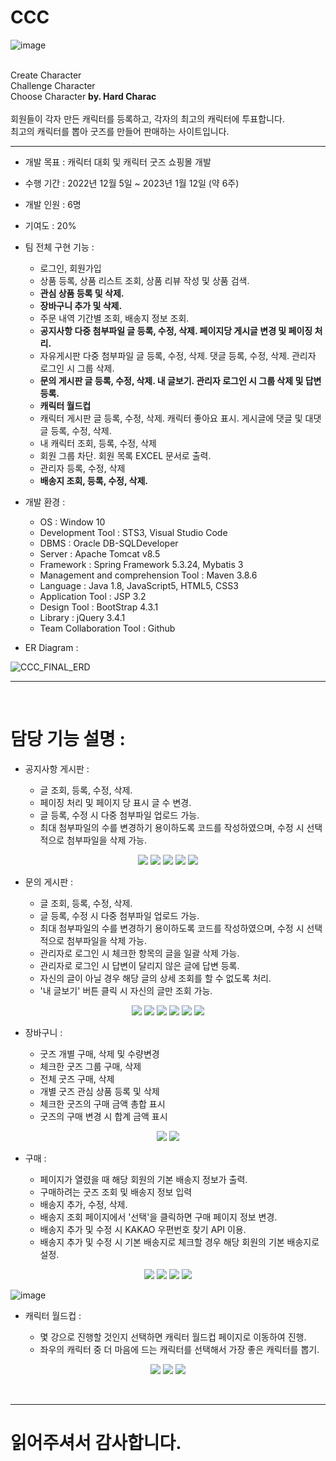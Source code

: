 # CCC 

![image](https://user-images.githubusercontent.com/76987021/212936006-f712dda9-7ad5-47de-93c2-b396ade4e322.png)

<br>
Create Character<br>
Challenge Character<br>
Choose Character
<b>by. Hard Charac</b>
<br><br>
회원들이 각자 만든 캐릭터를 등록하고, 각자의 최고의 캐릭터에 투표합니다.<br>
최고의 캐릭터를 뽑아 굿즈를 만들어 판매하는 사이트입니다.
<hr>

- 개발 목표 : 캐릭터 대회 및 캐릭터 굿즈 쇼핑몰 개발

- 수행 기간 : 2022년 12월 5일 ~ 2023년 1월 12일 (약 6주)

- 개발 인원 : 6명

- 기여도 : 20%

- 팀 전체 구현 기능 :<br>

  + 로그인, 회원가입
  + 상품 등록, 상품 리스트 조회, 상품 리뷰 작성 및 상품 검색.
  + <b>관심 상품 등록 및 삭제.</b>
  + <b>장바구니 추가 및 삭제.</b>
  + 주문 내역 기간별 조회, 배송지 정보 조회.
  + <b>공지사항 다중 첨부파일 글 등록, 수정, 삭제. 페이지당 게시글 변경 및 페이징 처리.</b>
  + 자유게시판 다중 첨부파일 글 등록, 수정, 삭제. 댓글 등록, 수정, 삭제. 관리자 로그인 시 그룹 삭제.
  + <b>문의 게시판 글 등록, 수정, 삭제. 내 글보기. 관리자 로그인 시 그룹 삭제 및 답변 등록.</b>
  + <b>캐릭터 월드컵</b>
  + 캐릭터 게시판 글 등록, 수정, 삭제. 캐릭터 좋아요 표시. 게시글에 댓글 및 대댓글 등록, 수정, 삭제.
  + 내 캐릭터 조회, 등록, 수정, 삭제
  + 회원 그룹 차단. 회원 목록 EXCEL 문서로 출력.
  + 관리자 등록, 수정, 삭제
  + <b>배송지 조회, 등록, 수정, 삭제.</b>


- 개발 환경 :<br>

  + OS : Window 10
  + Development Tool : STS3, Visual Studio Code
  + DBMS : Oracle DB-SQLDeveloper
  + Server : Apache Tomcat v8.5
  + Framework : Spring Framework 5.3.24, Mybatis 3
  + Management and comprehension Tool : Maven 3.8.6
  + Language : Java 1.8, JavaScript5, HTML5, CSS3
  + Application Tool : JSP 3.2
  + Design Tool : BootStrap 4.3.1
  + Library : jQuery 3.4.1
  + Team Collaboration Tool : Github

- ER Diagram :<br>

![CCC_FINAL_ERD](https://user-images.githubusercontent.com/76987021/212940559-59cc73d0-5298-4176-b2a2-423ca08698ce.png)
<br>
<hr>
<br>

# 담당 기능 설명 :

- 공지사항 게시판 :

    + 글 조회, 등록, 수정, 삭제. <br>
    + 페이징 처리 및 페이지 당 표시 글 수 변경.<br>
    + 글 등록, 수정 시 다중 첨부파일 업로드 가능.<br>
    + 최대 첨부파일의 수를 변경하기 용이하도록 코드를 작성하였으며, 수정 시 선택적으로 첨부파일을 삭제 가능.

<div align="center">
  <img src="https://user-images.githubusercontent.com/76987021/212951417-32db8006-0e20-44c9-a139-cc6dc0ae9c6a.png">
  <img src="https://user-images.githubusercontent.com/76987021/212952252-fc1305b8-9675-4beb-a0bd-e98f915fe1a5.png">
  <img src="https://user-images.githubusercontent.com/76987021/212952261-73080445-38f1-4a4a-b144-a5c4bb41f083.png">
  <img src="https://user-images.githubusercontent.com/76987021/212952699-d9ee7cd4-3f12-4ee0-9fab-8efc4d69b116.png">
  <img src="https://user-images.githubusercontent.com/76987021/212952707-d9ad6312-9239-49fa-a640-ef9af4653b38.png">
</div>
  
- 문의 게시판 :

    + 글 조회, 등록, 수정, 삭제. <br>
    + 글 등록, 수정 시 다중 첨부파일 업로드 가능.<br>
    + 최대 첨부파일의 수를 변경하기 용이하도록 코드를 작성하였으며, 수정 시 선택적으로 첨부파일을 삭제 가능.<br>
    + 관리자로 로그인 시 체크한 항목의 글을 일괄 삭제 가능.<br>
    + 관리자로 로그인 시 답변이 달리지 않은 글에 답변 등록.<br>
    + 자신의 글이 아닐 경우 해당 글의 상세 조회를 할 수 없도록 처리.
    + '내 글보기' 버튼 클릭 시 자신의 글만 조회 가능.

<div align="center">
  <img src="https://user-images.githubusercontent.com/76987021/212953127-caa70087-8488-4ede-816c-3ae00469c55e.png">
  <img src="https://user-images.githubusercontent.com/76987021/212953153-a46faafa-76c0-42ea-9378-b3c5d73bae10.png">
  <img src="https://user-images.githubusercontent.com/76987021/212953175-b1da49de-a055-47c4-a072-1ab4b5a350a4.png">
  <img src="https://user-images.githubusercontent.com/76987021/212953195-ea4df8ca-f4e5-4d70-bc09-4f0c2fd03d83.png">
  <img src="https://user-images.githubusercontent.com/76987021/212953217-37cc1d78-40dd-4d26-bc4c-ec4b578cad73.png">
  <img src="https://user-images.githubusercontent.com/76987021/212953233-72b67147-c39a-40ce-b212-35fa668d0766.png">
</div>

- 장바구니 :

    + 굿즈 개별 구매, 삭제 및 수량변경
    + 체크한 굿즈 그룹 구매, 삭제
    + 전체 굿즈 구매, 삭제
    + 개별 굿즈 관심 상품 등록 및 삭제
    + 체크한 굿즈의 구매 금액 총합 표시
    + 굿즈의 구매 변경 시 합계 금액 표시

<div align="center">
  <img src="https://user-images.githubusercontent.com/76987021/212955744-36fb72da-8f6f-43f7-b6cf-f486ebc0f3f7.png">
  <img src="https://user-images.githubusercontent.com/76987021/212955757-58329e4c-5433-4596-ab7a-59d83581d09e.png">
</div>

- 구매 :
  
    + 페이지가 열렸을 때 해당 회원의 기본 배송지 정보가 출력.
    + 구매하려는 굿즈 조회 및 배송지 정보 입력
    + 배송지 추가, 수정, 삭제.
    + 배송지 조회 페이지에서 '선택'을 클릭하면 구매 페이지 정보 변경.
    + 배송지 추가 및 수정 시 KAKAO 우편번호 찾기 API 이용.
    + 배송지 추가 및 수정 시 기본 배송지로 체크할 경우 해당 회원의 기본 배송지로 설정.
 
<div align="center">
  <img src="https://user-images.githubusercontent.com/76987021/213858981-fb1cde61-e5ea-420a-bf3b-c15c21943997.png">
  <img src="https://user-images.githubusercontent.com/76987021/213859032-bbb990b1-bfeb-4382-99da-c00c8d539ffe.png">
  <img src="https://user-images.githubusercontent.com/76987021/212956775-bfbb0825-2716-4063-9698-460ad4959ad9.png">
  <img src="https://user-images.githubusercontent.com/76987021/212956788-984fe58e-1692-436e-a743-a6226c7ba34c.png">
</div>


![image](https://user-images.githubusercontent.com/76987021/213859053-7cef1989-b616-4276-8df6-6a96764e9948.png)


- 캐릭터 월드컵 :
    
    + 몇 강으로 진행할 것인지 선택하면 캐릭터 월드컵 페이지로 이동하여 진행.
    + 좌우의 캐릭터 중 더 마음에 드는 캐릭터를 선택해서 가장 좋은 캐릭터를 뽑기.

<div align="center">
  <img src="https://user-images.githubusercontent.com/76987021/212957345-5b2b803e-dfa0-4bb5-8fd8-7e0dd568b34f.png">
  <img src="https://user-images.githubusercontent.com/76987021/212957467-2261c521-266a-4fe4-b22a-348c0e46363f.png">
  <img src="https://user-images.githubusercontent.com/76987021/212957478-d1c8cf21-e028-4a7c-b81b-69a520f6cbd2.png">
</div>

<br><hr>

# 읽어주셔서 감사합니다.


